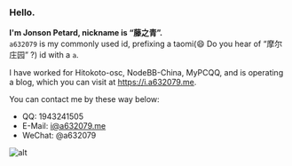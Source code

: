 ### Hello.

**I'm Jonson Petard, nickname is “藤之青”.**   
`a632079` is my commonly used id, prefixing a taomi(😄 Do you hear of “摩尔庄园” ?) id with a `a`.

I have worked for Hitokoto-osc, NodeBB-China, MyPCQQ, and is operating a blog, which you can visit at <https://i.a632079.me>.

You can contact me by these way below:
*  QQ: 1943241505
*  E-Mail: <i@a632079.me>
*  WeChat: @a632079
  
![alt](https://github-readme-stats.vercel.app/api?username=greenhat616&show_icons=true&icon_color=805AD5&text_color=718096&bg_color=ffffff&hide_title=true%27)
